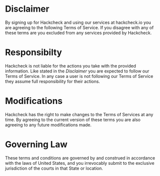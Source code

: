 # Disclaimer
By signing up for Hackcheck and using our services at hackcheck.io you are agreeing to the following Terms of Service. If you disagree with any of these terms are you excluded from any services provided by Hackcheck.

# Responsibilty
Hackcheck is not liable for the actions you take with the provided information. Like stated in the _Disclaimer_ you are expected to follow our Terms of Service. In any case a user is not following our Terms of Service they assume full responsibility for their actions.

# Modifications
Hackcheck has the right to make changes to the Terms of Services at any time. By agreeing to the current version of these terms you are also agreeing to any future modifications made.

# Governing Law
These terms and conditions are governed by and construed in accordance with the laws of United States, and you irrevocably submit to the exclusive jurisdiction of the courts in that State or location.
